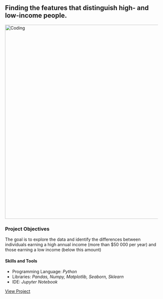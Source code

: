 <h2>Finding the features that distinguish high- and low-income people.</h2>

<img width="640" alt="Coding" src="https://repository-images.githubusercontent.com/809089864/1753fd3d-c844-4236-a916-05a5d3198f28">

<h3>Project Objectives</h3>
<p>The goal is to explore the data and identify the differences between individuals earning a high annual income (more than $50 000 per year) and those earning a low income (below this amount)</p>

<h4>Skills and Tools</h4>
    <ul>
        <li>Programming Language: <i>Python</i></li>
        <li>Libraries: <i>Pandas, Numpy, Matplotlib, Seaborn, Sklearn</i></li>
        <li>IDE: <i>Jupyter Notebook</i></li>
    </ul>

[View Project](https://nbviewer.org/github/shdrn2402/IncomesResearch/blob/main/incomes_research.ipynb, "Push to view project")
